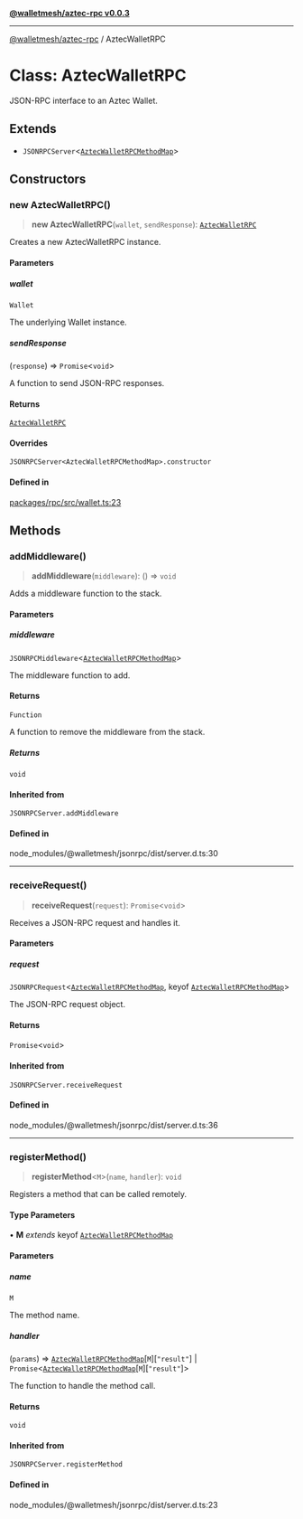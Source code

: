 [**@walletmesh/aztec-rpc v0.0.3**](../README.md)

***

[@walletmesh/aztec-rpc](../globals.md) / AztecWalletRPC

# Class: AztecWalletRPC

JSON-RPC interface to an Aztec Wallet.

## Extends

- `JSONRPCServer`\<[`AztecWalletRPCMethodMap`](../type-aliases/AztecWalletRPCMethodMap.md)\>

## Constructors

### new AztecWalletRPC()

> **new AztecWalletRPC**(`wallet`, `sendResponse`): [`AztecWalletRPC`](AztecWalletRPC.md)

Creates a new AztecWalletRPC instance.

#### Parameters

##### wallet

`Wallet`

The underlying Wallet instance.

##### sendResponse

(`response`) => `Promise`\<`void`\>

A function to send JSON-RPC responses.

#### Returns

[`AztecWalletRPC`](AztecWalletRPC.md)

#### Overrides

`JSONRPCServer<AztecWalletRPCMethodMap>.constructor`

#### Defined in

[packages/rpc/src/wallet.ts:23](https://github.com/WalletMesh/aztec/blob/9ffb568c7c00c5db0719c32c2261d4f8d51237ea/packages/rpc/src/wallet.ts#L23)

## Methods

### addMiddleware()

> **addMiddleware**(`middleware`): () => `void`

Adds a middleware function to the stack.

#### Parameters

##### middleware

`JSONRPCMiddleware`\<[`AztecWalletRPCMethodMap`](../type-aliases/AztecWalletRPCMethodMap.md)\>

The middleware function to add.

#### Returns

`Function`

A function to remove the middleware from the stack.

##### Returns

`void`

#### Inherited from

`JSONRPCServer.addMiddleware`

#### Defined in

node\_modules/@walletmesh/jsonrpc/dist/server.d.ts:30

***

### receiveRequest()

> **receiveRequest**(`request`): `Promise`\<`void`\>

Receives a JSON-RPC request and handles it.

#### Parameters

##### request

`JSONRPCRequest`\<[`AztecWalletRPCMethodMap`](../type-aliases/AztecWalletRPCMethodMap.md), keyof [`AztecWalletRPCMethodMap`](../type-aliases/AztecWalletRPCMethodMap.md)\>

The JSON-RPC request object.

#### Returns

`Promise`\<`void`\>

#### Inherited from

`JSONRPCServer.receiveRequest`

#### Defined in

node\_modules/@walletmesh/jsonrpc/dist/server.d.ts:36

***

### registerMethod()

> **registerMethod**\<`M`\>(`name`, `handler`): `void`

Registers a method that can be called remotely.

#### Type Parameters

• **M** *extends* keyof [`AztecWalletRPCMethodMap`](../type-aliases/AztecWalletRPCMethodMap.md)

#### Parameters

##### name

`M`

The method name.

##### handler

(`params`) => [`AztecWalletRPCMethodMap`](../type-aliases/AztecWalletRPCMethodMap.md)\[`M`\]\[`"result"`\] \| `Promise`\<[`AztecWalletRPCMethodMap`](../type-aliases/AztecWalletRPCMethodMap.md)\[`M`\]\[`"result"`\]\>

The function to handle the method call.

#### Returns

`void`

#### Inherited from

`JSONRPCServer.registerMethod`

#### Defined in

node\_modules/@walletmesh/jsonrpc/dist/server.d.ts:23
